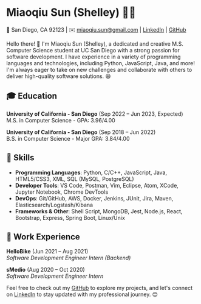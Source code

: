 # Miaoqiu Sun (Shelley) 👩‍💻

📍 San Diego, CA 92123 | ✉️ miaoqiu.sun@gmail.com | [LinkedIn](https://www.linkedin.com/in/smq99/) | [GitHub](https://github.com/mqsun99)

Hello there! 👋 I'm Miaoqiu Sun (Shelley), a dedicated and creative M.S. Computer Science student at UC San Diego with a strong passion for software development. I have experience in a variety of programming languages and technologies, including Python, JavaScript, Java, and more! I'm always eager to take on new challenges and collaborate with others to deliver high-quality software solutions. 😄

## 🎓 Education

**University of California - San Diego** (Sep 2022 – Jun 2023, Expected)  
M.S. in Computer Science - GPA: 3.96/4.00

**University of California - San Diego** (Sep 2018 – Jun 2022)  
B.S. in Computer Science - Major GPA: 3.84/4.00

## 🔧 Skills

- **Programming Languages**: Python, C/C++, JavaScript, Java, HTML5/CSS3, XML, SQL (MySQL, PostgreSQL)
- **Developer Tools**: VS Code, Postman, Vim, Eclipse, Atom, XCode, Jupyter Notebook, Chrome DevTools
- **DevOps**: Git/GitHub, AWS, Docker, Jenkins, JUnit, Jira, Maven, Elasticsearch/Logstash/Kibana
- **Frameworks & Other**: Shell Script, MongoDB, Jest, Node.js, React, Bootstrap, Express, Spring Boot, Linux/Unix

## 🏢 Work Experience

**HelloBike** (Jun 2021 – Aug 2021)  
*Software Development Engineer Intern (Backend)*

**sMedio** (Aug 2020 – Oct 2020)  
*Software Development Engineer Intern*

Feel free to check out my [GitHub](https://github.com/mqsun99) to explore my projects, and let's connect on [LinkedIn](https://www.linkedin.com/in/smq99/) to stay updated with my professional journey. 😊
